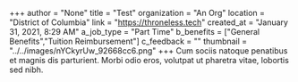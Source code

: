 +++
author = "None"
title = "Test"
organization = "An Org"
location = "District of Columbia"
link = "https://throneless.tech"
created_at = "January 31, 2021, 8:29 AM"
a_job_type = "Part Time"
b_benefits = ["General Benefits","Tuition Reimbursement"]
c_feedback = ""
thumbnail = "../../images/nYCkyrUw_92668cc6.png"
+++
Cum sociis natoque penatibus et magnis dis parturient. Morbi odio eros, volutpat ut pharetra vitae, lobortis sed nibh.